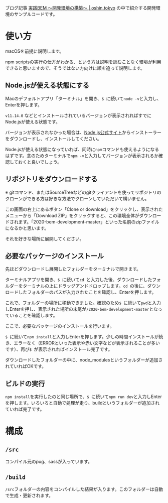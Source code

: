 ブログ記事 [実践BEM 〜開発環境の構築〜 | oshin.tokyo](https://oshin.tokyo/entry/2020-bem-development) の中で紹介する開発環境のサンプルコードです。

# 使い方

macOSを前提に説明します。

npm scriptsの実行の仕方がわかる、という方は説明を読むことなく環境が利用できると思いますので、そうではない方向けに順を追って説明します。

## Node.jsが使える状態にする

Macのデフォルトアプリ「ターミナル」を開き、`$ `に続いて`node -v`と入力し、Enterを押します。

`v11.14.0` などとインストールされているバージョンが表示されればすでにNode.jsが使える状態です。

バージョンが表示されなかった場合は、[Node.js公式サイト](https://nodejs.org/ja/)からインストーラーをダウンロードし、インストールしてください。

Node.jsが使える状態になっていれば、同時に`npm`コマンドも使えるようになるはずです。念のためターミナルで`npm -v`と入力してバージョンが表示されるか確認しておくと良いでしょう。


## リポジトリをダウンロードする

※ gitコマンド、またはSourceTreeなどのgitクライアントを使ってリポジトリのクローンができる方は好きな方法でクローンしていただいて構いません。

この画面の右上にあるボタン「Clone or download」をクリックし、表示されたメニューから「Download ZIP」をクリックすると、この環境全体がダウンロードされます。「2020-bem-development-master」といった名前のzipファイルになるかと思います。

それを好きな場所に展開してください。


## 必要なパッケージのインストール

先ほどダウンロードし展開したフォルダーをターミナルで開きます。

ターミナルアプリを開き、`$ `に続いて`cd `と入力した後、ダウンロードしたフォルダーをターミナルの上にドラッグアンドドロップします。`cd `の後に、ダウンロードしたフォルダーのパスが入力されたことを確認し、Enterを押します。

これで、フォルダーの場所に移動できました。確認のため`$ `に続いて`pwd`と入力しEnterを押し、表示された場所の末尾が`/2020-bem-development-master`となっていることを確認します。

ここで、必要なパッケージのインストールを行います。

`$ `に続いて`npm install`と入力しEnterを押します。少しの時間インストールが続き、エラーなく（ERRORといった表示や赤い文字などが表示されることが多いです）、再び`$ `が表示されればインストール完了です。

ダウンロードしたフォルダーの中に、node_modulesというフォルダーが追加されていればOKです。

## ビルドの実行

`npm install`を実行したのと同じ場所で、`$ `に続いて`npm run dev`と入力しEnterを押します。いろいろと自動で処理が走り、buildというフォルダーが追加されていれば完了です。



# 構成

## `/src`

コンパイル元のpug、sassが入っています。

## `/build`

`/src`フォルダーの内容をコンパイルした結果が入ります。このフォルダーは自動で生成・更新されます。